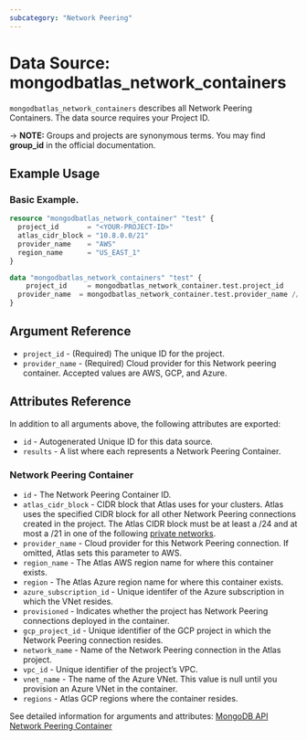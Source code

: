 ```yaml
---
subcategory: "Network Peering"
---
```


# Data Source: mongodbatlas_network_containers

`mongodbatlas_network_containers` describes all Network Peering Containers. The data source requires your Project ID.

-> **NOTE:** Groups and projects are synonymous terms. You may find **group_id** in the official documentation.


## Example Usage

### Basic Example.

```terraform
resource "mongodbatlas_network_container" "test" {
  project_id       = "<YOUR-PROJECT-ID>"
  atlas_cidr_block = "10.8.0.0/21"
  provider_name    = "AWS"
  region_name      = "US_EAST_1"
}

data "mongodbatlas_network_containers" "test" {
	project_id     = mongodbatlas_network_container.test.project_id
  provider_name  = mongodbatlas_network_container.test.provider_name //"AWS"
}
```

## Argument Reference

* `project_id` - (Required) The unique ID for the project.
* `provider_name` - (Required) Cloud provider for this Network peering container. Accepted values are AWS, GCP, and Azure.



## Attributes Reference

In addition to all arguments above, the following attributes are exported:

* `id` - Autogenerated Unique ID for this data source.
* `results` - A list where each represents a Network Peering Container.

### Network Peering Container

* `id` - The Network Peering Container ID.
* `atlas_cidr_block` - CIDR block that Atlas uses for your clusters. Atlas uses the specified CIDR block for all other Network Peering connections created in the project. The Atlas CIDR block must be at least a /24 and at most a /21 in one of the following [private networks](https://tools.ietf.org/html/rfc1918.html#section-3).
* `provider_name`  - Cloud provider for this Network Peering connection. If omitted, Atlas sets this parameter to AWS.
* `region_name` - The Atlas AWS region name for where this container exists.
* `region` - The Atlas Azure region name for where this container exists.
* `azure_subscription_id` - Unique identifer of the Azure subscription in which the VNet resides.
* `provisioned` - Indicates whether the project has Network Peering connections deployed in the container.
* `gcp_project_id` - Unique identifier of the GCP project in which the Network Peering connection resides.
* `network_name` - Name of the Network Peering connection in the Atlas project.
* `vpc_id` - Unique identifier of the project’s VPC.
* `vnet_name` - 	The name of the Azure VNet. This value is null until you provision an Azure VNet in the container.
* `regions` - Atlas GCP regions where the container resides.


See detailed information for arguments and attributes: [MongoDB API Network Peering Container](https://docs.atlas.mongodb.com/reference/api/vpc-get-containers-list/)
